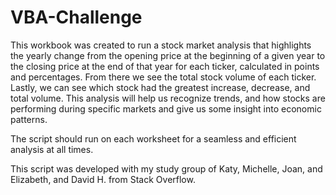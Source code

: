 # VBA-Challenge
This workbook was created to run a stock market analysis that highlights the yearly change from the opening price at the beginning of a given year to the closing price at the end of that year for each ticker, calculated in points and percentages. From there we see the total stock volume of each ticker. Lastly, we can see which stock had the greatest increase, decrease, and total volume. This analysis will help us recognize trends, and how stocks are performing during specific markets and give us some insight into economic patterns. 

The script should run on each worksheet for a seamless and efficient analysis at all times. 

This script was developed with my study group of Katy, Michelle, Joan, and Elizabeth, and David H. from Stack Overflow.
